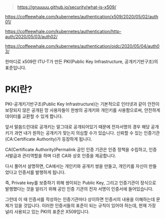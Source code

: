 >https://gruuuuu.github.io/security/what-is-x509/

https://coffeewhale.com/kubernetes/authentication/x509/2020/05/02/auth01/

https://coffeewhale.com/kubernetes/authentication/http-auth/2020/05/03/auth02/

https://coffeewhale.com/kubernetes/authentication/oidc/2020/05/04/auth03/

한마디로 x509란 ITU-T가 만든 PKI(Public Key Infrastructure, 공개키기반구조)의 표준입니다.

# PKI란?
PKI-공개키기반구조(Public Key Infrastructure)는 기본적으로 인터넷과 같이 안전이 보장되지 않은 공개된 망 사용자들이 한쌍의 공개키와 개인키를 사용함으로써, 안전하게 데이터를 교환할 수 있게 합니다.


앞서 말씀드린대로 공개키는 말그대로 공개되어있기 때문에 전자서명의 경우 해당 공개키가 과연 내가 원하는 공개키가 맞는지 의심할 수가 있습니다.
신뢰할 수 있는 인증기관(CA:Certificate Authority)가 등장하게 됩니다.

CA(Certificate Authority)Permalink
공인 인증 기관은 인증 정책을 수립하고, 인증서발급과 관리역할을 하며 다른 CA와 상호 인증을 제공합니다.

다시 풀어서 설명하면, CA에서는 개인키와 공개키 쌍을 만들고, 개인키를 자신이 만들었다고 인증서를 발행하게 됩니다.

즉, Private key를 보증하기 위해 쌍이되는 Public Key, 그리고 인증기관이 정식으로 발행했다는 것을 알리기 위해 공인 인증 기관의 전자 서명이 인증서에 들어있습니다.

그런데 이 때 인증서를 작성하는 인증기관마다 상이하면 인증서의 내용을 이해하는데 문제가 있을 것입니다.
이러한 인증서들의 표준이 되는 규칙이 있어야 하는데, 현재 가장 널리 사용되고 있는 PKI의 표준은 X509입니다.